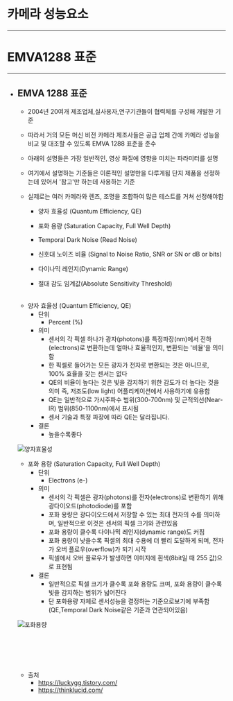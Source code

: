 
# 카메라 성능요소
-----------------------------------------------

# EMVA1288 표준
-----------------------------------------------

- ## EMVA 1288 표준
	- 2004년 20여개 제조업체,실사용자,연구기관들이 협력체를 구성해 개발한 기준
	- 따라서 거의 모든 머신 비전 카메라 제조사들은 공급 업체 간에 카메라 성능을 비교 및 대조할 수 있도록 EMVA 1288 표준을 준수
	- 아래의 설명들은 가장 일반적인, 영상 화질에 영향을 미치는 파라미터를 설명
	- 여기에서 설명하는 기준들은 이론적인 설명만을 다루게됨 단지 제품을 선정하는데 있어서 '참고'만 하는데 사용하는 기준
	- 실제로는 여러 카메라와 렌즈, 조명을 조합하여 많은 테스트를 거쳐 선정해야함
	
		+ 양자 효율성 (Quantum Efficiency, QE)

		+ 포화 용량 (Saturation Capacity, Full Well Depth)

		+ Temporal Dark Noise (Read Noise)

		+ 신호대 노이즈 비율 (Signal to Noise Ratio, SNR or SN or dB or bits)

		+ 다이나믹 레인지(Dynamic Range)

		+ 절대 감도 임계값(Absolute Sensitivity Threshold)

	<br/>

	- 양자 효율성 (Quantum Efficiency, QE)
		+ 단위
			+ Percent (%)
		+ 의미
			+ 센서의 각 픽셀 하나가 광자(photons)를 특정파장(nm)에서 전하(electrons)로 변환하는데 얼마나 효율적인지, 변환되는 '비율'을 의미함
			+ 한 픽셀로 들어가는 모든 광자가 전자로 변환되는 것은 아니므로, 100% 효율을 갖는 센서는 없다 
			+ QE의 비율이 높다는 것은 빛을 감지하기 위한 감도가 더 높다는 것을 의미 즉, 저조도(low light) 어플리케이션에서 사용하기에 유용함
			+ QE는 일반적으로 가시주파수 범위(300-700nm) 및 근적외선(Near-IR) 범위(850-1100nm)에서 표시됨
			+ 센서 기술과 특정 파장에 따라 QE는 달라집니다.
		+ 결론
			+ 높을수록좋다
			
	![양자효율성](https://img1.daumcdn.net/thumb/R1280x0/?scode=mtistory2&fname=http%3A%2F%2Fcfile6.uf.tistory.com%2Fimage%2F99418D3F5AA49BCB0F18BB)
	<br/>
	

	- 포화 용량 (Saturation Capacity, Full Well Depth)
		+ 단위
			+ Electrons (e-)
		+ 의미
			* 센서의 각 픽셀은 광자(photons)를 전자(electrons)로 변환하기 위해 광다이오드(photodiode)를 포함
			* 포화 용량은 광다이오드에서 저장할 수 있는 최대 전자의 수를 의미하며, 일반적으로 이것은 센서의 픽셀 크기와 관련있음
			* 포화 용량이 클수록 다이나믹 레인지(dynamic range)도 커짐
			* 포화 용량이 낮을수록 픽셀의 최대 수용에 더 빨리 도달하게 되며, 전자가 오버 플로우(overflow)가 되기 시작
			* 픽셀에서 오버 플로우가 발생하면 이미지에 흰색(8bit일 때 255 값)으로 표현됨
		+ 결론
			* 일반적으로 픽셀 크기가 클수록 포화 용량도 크며, 포화 용량이 클수록 빛을 감지하는 범위가 넓어진다
			* 단 포화용량 자체로 센서성능을 결정하는 기준으로보기에 부족함(QE,Temporal Dark Noise같은 기준과 연관되어있음)

	![포화용량](https://img1.daumcdn.net/thumb/R1280x0/?scode=mtistory2&fname=http%3A%2F%2Fcfile27.uf.tistory.com%2Fimage%2F99E3C5505AA4B10B1FAACE)
	<br/>

	<br/><br/><br/><br/>




	- 출처
		+ https://luckygg.tistory.com/
		+ https://thinklucid.com/
